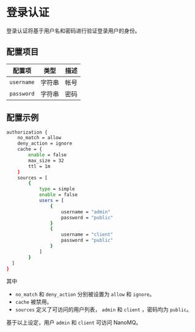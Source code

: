 # 登录认证

登录认证将基于用户名和密码进行验证登录用户的身份。

## 配置项目

| 配置项     | 类型   | 描述 |
| ---------- | ------ | ---- |
| `username` | 字符串 | 帐号 |
| `password` | 字符串 | 密码 |

## 配置示例

```bash
authorization {
	no_match = allow
	deny_action = ignore
	cache = {
		enable = false
		max_size = 32
		ttl = 1m
	}
	sources = [
		{
			type = simple
			enable = false
			users = [
				{
					username = "admin"
					password = "public"
				}
				{
					username = "client"
					password = "public"
				}
			]
		}
  ]
}
```

其中

- `no_match` 和 `deny_action` 分别被设置为 `allow` 和 `ignore`。
- `cache` 被禁用。
- `sources` 定义了可访问的用户列表， `admin` 和 `client` ，密码均为 `public`。

基于以上设定，用户 `admin` 和 `client` 可访问 NanoMQ。
